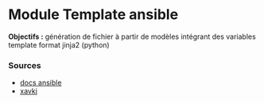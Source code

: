 # Module Template ansible

**Objectifs :** génération de fichier à partir de modèles intégrant des variables 
template format jinja2 (python)
### Sources

- [docs ansible](https://docs.ansible.com/ansible/latest/collections/ansible/builtin/template_module.html)
- [xavki](https://www.youtube.com/watch?v=bprLiIL0BA4)